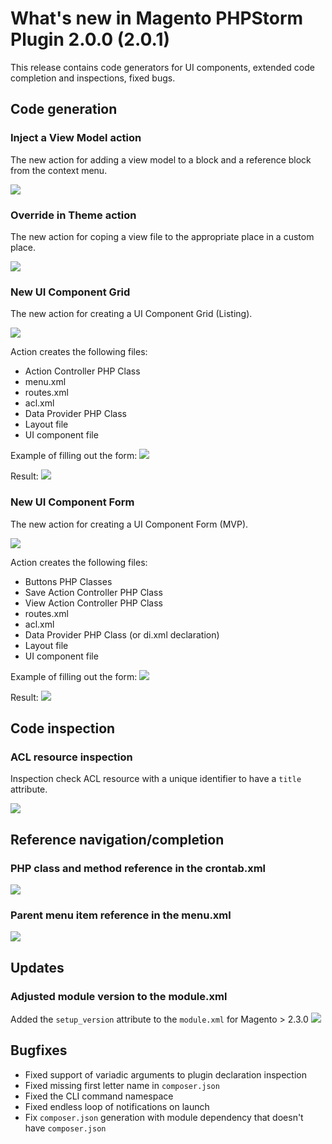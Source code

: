 # What's new in Magento PHPStorm Plugin 2.0.0 (2.0.1)

This release contains code generators for UI components, extended code completion and
inspections, fixed bugs.

## Code generation

### Inject a View Model action
The new action for adding a view model to a block and a reference block from the context menu.

![](https://raw.githubusercontent.com/wiki/magento/magento2-phpstorm-plugin/images/2-0-0/inject-view-model-min.gif)

### Override in Theme action
The new action for coping a view file to the appropriate place in a custom place.

![](https://raw.githubusercontent.com/wiki/magento/magento2-phpstorm-plugin/images/2-0-0/overide-in-theme.gif)

### New UI Component Grid
The new action for creating a UI Component Grid (Listing).

![](https://raw.githubusercontent.com/wiki/magento/magento2-phpstorm-plugin/images/2-0-0/1_grid.jpg)

Action creates the following files:
* Action Controller PHP Class
* menu.xml
* routes.xml
* acl.xml
* Data Provider PHP Class
* Layout file
* UI component file

Example of filling out the form:
![](https://raw.githubusercontent.com/wiki/magento/magento2-phpstorm-plugin/images/2-0-0/2_grid.jpg)

Result:
![](https://raw.githubusercontent.com/wiki/magento/magento2-phpstorm-plugin/images/2-0-0/3_grid.jpg)

### New UI Component Form
The new action for creating a UI Component Form (MVP).

![](https://raw.githubusercontent.com/wiki/magento/magento2-phpstorm-plugin/images/2-0-0/1_form.jpg)

Action creates the following files:
* Buttons PHP Classes
* Save Action Controller PHP Class
* View Action Controller PHP Class
* routes.xml
* acl.xml
* Data Provider PHP Class (or di.xml declaration)
* Layout file
* UI component file

Example of filling out the form:
![](https://raw.githubusercontent.com/wiki/magento/magento2-phpstorm-plugin/images/2-0-0/2_form.jpg)

Result:
![](https://raw.githubusercontent.com/wiki/magento/magento2-phpstorm-plugin/images/2-0-0/3_form.jpg)

## Code inspection

### ACL resource inspection
Inspection check ACL resource with a unique identifier to have a `title` attribute.

![](https://raw.githubusercontent.com/wiki/magento/magento2-phpstorm-plugin/images/2-0-0/acl-inspection-min.gif)

## Reference navigation/completion

### PHP class and method reference in the crontab.xml

![](https://raw.githubusercontent.com/wiki/magento/magento2-phpstorm-plugin/images/2-0-0/crontab-min.gif)

### Parent menu item reference in the menu.xml

![](https://raw.githubusercontent.com/wiki/magento/magento2-phpstorm-plugin/images/2-0-0/menu.gif)

## Updates

### Adjusted module version to the module.xml
Added the `setup_version` attribute to the `module.xml` for Magento > 2.3.0
![](https://raw.githubusercontent.com/wiki/magento/magento2-phpstorm-plugin/images/2-0-0/setup_version-min.gif)

## Bugfixes
* Fixed support of variadic arguments to plugin declaration inspection
* Fixed missing first letter name in `composer.json`
* Fixed the CLI command namespace
* Fixed endless loop of notifications on launch
* Fix `composer.json` generation with module dependency that doesn't have `composer.json`
